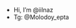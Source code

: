 - Hi, I’m @iilnaz
- Tg: @Molodoy_epta

<!---
iilnaz/iilnaz is a ✨ special ✨ repository because its `README.md` (this file) appears on your GitHub profile.
You can click the Preview link to take a look at your changes.
--->
